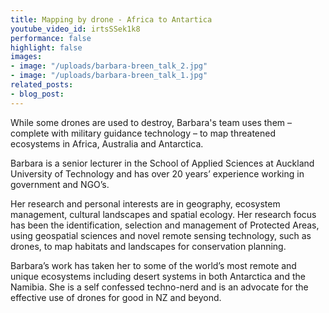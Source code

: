 ```yaml
---
title: Mapping by drone - Africa to Antartica
youtube_video_id: irtsSSek1k8
performance: false
highlight: false
images:
- image: "/uploads/barbara-breen_talk_2.jpg"
- image: "/uploads/barbara-breen_talk_1.jpg"
related_posts:
- blog_post: 
---
```


While some drones are used to destroy, Barbara's team uses them – complete with military guidance technology – to map threatened ecosystems in Africa, Australia and Antarctica.

Barbara is a senior lecturer in the School of Applied Sciences at Auckland University of Technology and has over 20 years’ experience working in government and NGO’s.

Her research and personal interests are in geography, ecosystem management, cultural landscapes and spatial ecology. Her research focus has been the identification, selection and management of Protected Areas, using geospatial sciences and novel remote sensing technology, such as drones, to map habitats and landscapes for conservation planning.

Barbara’s work has taken her to some of the world’s most remote and unique ecosystems including desert systems in both Antarctica and the Namibia. She is a self confessed techno-nerd and is an advocate for the effective use of drones for good in NZ and beyond.